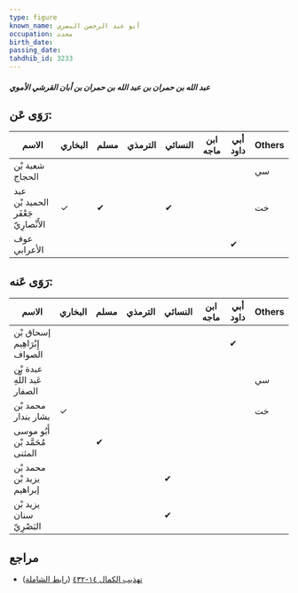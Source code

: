```yaml
---
type: figure
known_name: أبو عبد الرحمن البصري
occupation: محدث
birth_date:
passing_date:
tahdhib_id: 3233
---
```

##### عبد الله بن حمران بن عبد الله بن حمران بن أبان القرشي الأموي

## رَوَى عَن:
| الاسم                               | البخاري | مسلم | الترمذي | النسائي | ابن ماجه | أبي داود | Others |
| ----------------------------------- | ------- | ---- | ------- | ------- | -------- | -------- | ------ |
| شعبة بْن الحجاج                     |         |      |         |         |          |          | سي     |
| عبد الحميد بْن جَعْفَر الأَنْصارِيّ | ✓       | ✔    |         | ✔       |          |          | خت     |
| عوف الأعرابي                        |         |      |         |         |          | ✔        |        |
## رَوَى عَنه:
| الاسم                          | البخاري | مسلم | الترمذي | النسائي | ابن ماجه | أبي داود | Others |
| ------------------------------ | ------- | ---- | ------- | ------- | -------- | -------- | ------ |
| إسحاق بْن إِبْرَاهِيم الصواف   |         |      |         |         |          | ✔        |        |
| عبدة بْن عَبد اللَّهِ الصفار   |         |      |         |         |          |          | سي     |
| محمد بْن بشار بندار            | ✓       |      |         |         |          |          | خت     |
| أَبُو موسى مُحَمَّد بْن المثنى |         | ✔    |         |         |          |          |        |
| محمد بْن يزيد بْن إبراهيم      |         |      |         | ✔       |          |          |        |
| يزيد بْن سنان البَصْرِيّ       |         |      |         | ✔       |          |          |        |
## مراجع
- [تهذيب الكمال ١٤-٤٣٢](obsidian://open?vault=Tahdhib-al-Kamal&file=Figures/٣٢٣٣-عبد%20الله%20بن%20حمران%20بن%20عبد%20الله%20بن%20حمران%20بن%20أبان%20القرشي%20الأموي) ([رابط الشاملة](https://shamela.ws/book/3722/7360))